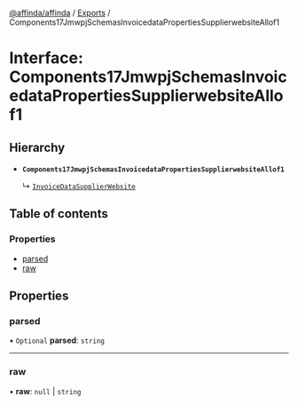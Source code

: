 [@affinda/affinda](../README.md) / [Exports](../modules.md) / Components17JmwpjSchemasInvoicedataPropertiesSupplierwebsiteAllof1

# Interface: Components17JmwpjSchemasInvoicedataPropertiesSupplierwebsiteAllof1

## Hierarchy

- **`Components17JmwpjSchemasInvoicedataPropertiesSupplierwebsiteAllof1`**

  ↳ [`InvoiceDataSupplierWebsite`](InvoiceDataSupplierWebsite.md)

## Table of contents

### Properties

- [parsed](Components17JmwpjSchemasInvoicedataPropertiesSupplierwebsiteAllof1.md#parsed)
- [raw](Components17JmwpjSchemasInvoicedataPropertiesSupplierwebsiteAllof1.md#raw)

## Properties

### parsed

• `Optional` **parsed**: `string`

___

### raw

• **raw**: ``null`` \| `string`
